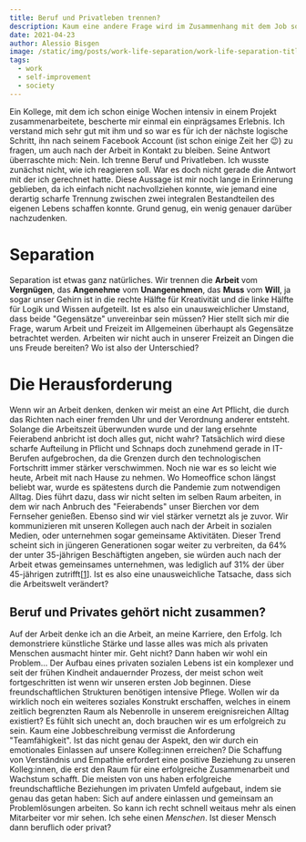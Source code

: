 ```yaml
---
title: Beruf und Privatleben trennen?
description: Kaum eine andere Frage wird im Zusammenhang mit dem Job so heiß diskutiert. Doch findet allmählich ein Umdenken statt? Es folgen ein paar Denkanstöße.
date: 2021-04-23
author: Alessio Bisgen
image: /static/img/posts/work-life-separation/work-life-separation-title.jpg
tags:
  - work
  - self-improvement
  - society
---
```


Ein Kollege, mit dem ich schon einige Wochen intensiv in einem Projekt zusammenarbeitete, bescherte mir einmal ein einprägsames Erlebnis. Ich verstand mich sehr gut mit ihm und so war es für ich der nächste logische Schritt, ihn nach seinem Facebook Account (ist schon einige Zeit her 😉) zu fragen, um auch nach der Arbeit in Kontakt zu bleiben. Seine Antwort überraschte mich: Nein. Ich trenne Beruf und Privatleben.
Ich wusste zunächst nicht, wie ich reagieren soll. War es doch nicht gerade die Antwort mit der ich gerechnet hatte. Diese Aussage ist mir noch lange in Erinnerung geblieben, da ich einfach nicht nachvollziehen konnte, wie jemand eine derartig scharfe Trennung zwischen zwei integralen Bestandteilen des eigenen Lebens schaffen konnte. Grund genug, ein wenig genauer darüber nachzudenken.


# Separation
Separation ist etwas ganz natürliches. Wir trennen die **Arbeit** vom **Vergnügen**, das **Angenehme** vom **Unangenehmen**, das **Muss** vom **Will**, ja sogar unser Gehirn ist in die rechte Hälfte für Kreativität und die linke Hälfte für Logik und Wissen aufgeteilt. Ist es also ein unausweichlicher Umstand, dass beide "Gegensätze" unvereinbar sein müssen? 
Hier stellt sich mir die Frage, warum Arbeit und Freizeit im Allgemeinen überhaupt als Gegensätze betrachtet werden. Arbeiten wir nicht auch in unserer Freizeit an Dingen die uns Freude bereiten? Wo ist also der Unterschied?

# Die Herausforderung
Wenn wir an Arbeit denken, denken wir meist an eine Art Pflicht, die durch das Richten nach einer fremden Uhr und der Verordnung anderer entsteht. Solange die Arbeitszeit überwunden wurde und der lang ersehnte Feierabend anbricht ist doch alles gut, nicht wahr?
Tatsächlich wird diese scharfe Aufteilung in Pflicht und Schnaps doch zunehmend gerade in IT-Berufen aufgebrochen, da die Grenzen durch den technologischen Fortschritt immer stärker verschwimmen. Noch nie war es so leicht wie heute, Arbeit mit nach Hause zu nehmen. Wo Homeoffice schon längst beliebt war, wurde es spätestens durch die Pandemie zum notwendigen Alltag. Dies führt dazu, dass wir nicht selten im selben Raum arbeiten, in dem wir nach Anbruch des "Feierabends" unser Bierchen vor dem Fernseher genießen.
Ebenso sind wir viel stärker vernetzt als je zuvor. Wir kommunizieren mit unseren Kollegen auch nach der Arbeit in sozialen Medien, oder unternehmen sogar gemeinsame Aktivitäten. Dieser Trend scheint sich in jüngeren Generationen sogar weiter zu verbreiten, da 64% der unter 35-jährigen Beschäftigten angeben, sie würden auch nach der Arbeit etwas gemeinsames unternehmen, was lediglich auf 31% der über 45-jährigen zutrifft\[[1](https://www.michaelpage.de/advice/karriere-tipps/arbeitswelt/working-life-trennen-sie-den-beruf-vom-privatleben)\]. Ist es also eine unausweichliche Tatsache, dass sich die Arbeitswelt verändert?

## Beruf und Privates gehört nicht zusammen?

Auf der Arbeit denke ich an die Arbeit, an meine Karriere, den Erfolg. Ich demonstriere künstliche Stärke und lasse alles was mich als privaten Menschen ausmacht hinter mir. Geht nicht? Dann haben wir wohl ein Problem...
Der Aufbau eines privaten sozialen Lebens ist ein komplexer und seit der frühen Kindheit andauernder Prozess, der meist schon weit fortgeschritten ist wenn wir unseren ersten Job beginnen. Diese freundschaftlichen Strukturen benötigen intensive Pflege. Wollen wir da wirklich noch ein weiteres soziales Konstrukt erschaffen, welches in einem zeitlich begrenzten Raum als Nebenrolle in unserem ereignisreichen Alltag existiert? Es fühlt sich unecht an, doch brauchen wir es um erfolgreich zu sein. Kaum eine Jobbeschreibung vermisst die Anforderung "Teamfähigkeit". Ist das nicht genau der Aspekt, den wir durch ein emotionales Einlassen auf unsere Kolleg:innen erreichen? Die Schaffung von Verständnis und Empathie erfordert eine positive Beziehung zu unseren Kolleg:innen, die erst den Raum für eine erfolgreiche Zusammenarbeit und Wachstum schafft. Die meisten von uns haben erfolgreiche freundschaftliche Beziehungen im privaten Umfeld aufgebaut, indem sie genau das getan haben: Sich auf andere einlassen und gemeinsam an Problemlösungen arbeiten. So kann ich recht schnell weitaus mehr als einen Mitarbeiter vor mir sehen. Ich sehe einen _Menschen_. Ist dieser Mensch dann beruflich oder privat? 

